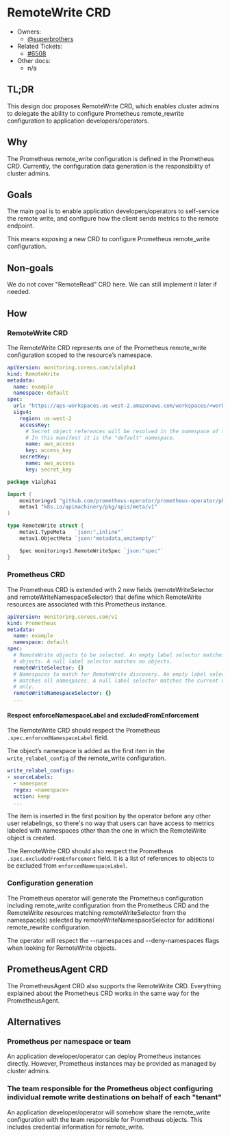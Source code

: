 # RemoteWrite CRD

- Owners:
  - [@superbrothers](https://github.com/superbrothers)
- Related Tickets:
  - [#6508](https://github.com/prometheus-operator/prometheus-operator/issues/6508)
- Other docs:
  - n/a

## TL;DR

This design doc proposes RemoteWrite CRD, which enables cluster admins to delegate the ability to configure Prometheus remote_rewrite configuration to application developers/operators.

## Why

The Prometheus remote_write configuration is defined in the Prometheus CRD. Currently, the configuration data generation is the responsibility of cluster admins.

## Goals

The main goal is to enable application developers/operators to self-service the remote write, and configure how the client sends metrics to the remote endpoint.

This means exposing a new CRD to configure Prometheus remote_write configuration.

## Non-goals

We do not cover "RemoteRead" CRD here. We can still implement it later if needed.

## How

### RemoteWrite CRD

The RemoteWrite CRD represents one of the Prometheus remote_write configuration scoped to the resource’s namespace.

```yaml
apiVersion: monitoring.coreos.com/v1alpha1
kind: RemoteWrite
metadata:
  name: example
  namespace: default
spec:
  url: "https://aps-workspaces.us-west-2.amazonaws.com/workspaces/<workspace id>/api/v1/remote_write"
  sigv4:
    region: us-west-2
    accessKey:
      # Secret object references will be resolved in the namespace of this remoteWrite object.
      # In this manifest it is the "default" namespace.
      name: aws_access
      key: access_key
    secretKey:
      name: aws_access
      key: secret_key
```

```go
package v1alpha1

import (
	monitoringv1 "github.com/prometheus-operator/prometheus-operator/pkg/apis/monitoring/v1"
	metav1 "k8s.io/apimachinery/pkg/apis/meta/v1"
)

type RemoteWrite struct {
	metav1.TypeMeta   `json:",inline"`
	metav1.ObjectMeta `json:"metadata,omitempty"`

	Spec monitoringv1.RemoteWriteSpec `json:"spec"`
}
```

### Prometheus CRD

The Prometheus CRD is extended with 2 new fields (remoteWriteSelector and remoteWriteNamespaceSelector) that define which RemoteWrite resources are associated with this Prometheus instance.

```yaml
apiVersion: monitoring.coreos.com/v1
kind: Prometheus
metadata:
  name: example
  namespace: default
spec:
  # RemoteWrite objects to be selected. An empty label selector matches all
  # objects. A null label selector matches no objects.
  remoteWriteSelector: {}
  # Namespaces to match for RemoteWrite discovery. An empty label selector
  # matches all namespaces. A null label selector matches the current namespace
  # only.
  remoteWriteNamespaceSelector: {}
  ...
```

#### Respect enforceNamespaceLabel and excludedFromEnforcement

The RemoteWrite CRD should respect the Prometheus `.spec.enforcedNamespaceLabel` field.

The object’s namespace is added as the first item in the `write_relabel_config` of the remote_write configuration.

```yaml
write_relabel_configs:
- sourceLabels:
  - namespace
  regex: <namespace>
  action: keep
  ...
```

The item is inserted in the first position by the operator before any other user relabelings, so there's no way that users can have access to metrics labeled with namespaces other than the one in which the RemoteWrite object is created.

The RemoteWrite CRD should also respect the Prometheus `.spec.excludedFromEnforcement` field. It is a list of references to objects to be excluded from `enforcedNamespaceLabel`.

### Configuration generation

The Prometheus operator will generate the Prometheus configuration including remote_write configuration from the Prometheus CRD and the RemoteWrite resources matching remoteWriteSelector from the namespace(s) selected by remoteWriteNamespaceSelector for additional remote_rewrite configuration.

The operator will respect the --namespaces and --deny-namespaces flags when looking for RemoteWrite objects.

## PrometheusAgent CRD

The PrometheusAgent CRD also supports the RemoteWrite CRD. Everything explained about the Prometheus CRD works in the same way for the PrometheusAgent.

## Alternatives

### Prometheus per namespace or team

An application developer/operator can deploy Prometheus instances directly. However, Prometheus instances may be provided as managed by cluster admins.

### The team responsible for the Prometheus object configuring individual remote write destinations on behalf of each "tenant"

An application developer/operator will somehow share the remote_write configuration with the team responsible for Prometheus objects. This includes credential information for remote_write.
